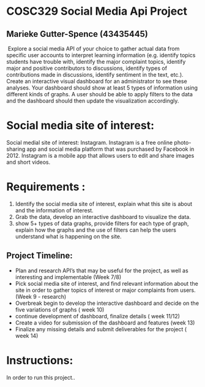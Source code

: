 # COSC329 Social Media Api Project
## Marieke Gutter-Spence (43435445)
 ​​     Explore a social media API of your choice to gather actual data from specific user accounts to interpret learning information (e.g. identify topics students have trouble with, identify the major complaint topics, identify major and positive contributors to discussions, identify types of contributions made in discussions, identify sentiment in the text, etc.). Create an interactive visual dashboard for an administrator to see these analyses. Your dashboard should show at least 5 types of information using different kinds of graphs. A user should be able to apply filters to the data and the dashboard should then update the visualization accordingly.

# Social media site of interest:
Social medial site of interest: Instagram. 
Instagram is a free online photo-sharing app and social media platform that was purchased by Facebook in 2012. Instagram is a mobile app that allows users to edit and share images and short videos.


# Requirements :
1. Identify the social media site of interest, explain what this site is about and the information of interest.
2.  Grab the data, develop an interactive dashboard to visualize the data.
3.  show 5+ types of data graphs, provide filters for each type of graph, explain how the graphs and the use of filters can help the users understand what is happening on the site.


## Project Timeline:
 - Plan and research API’s that may be useful for the project, as well as interesting and implementable (Week 7/8)
 - Pick social media site of interest, and find relevant information about the site in order to gather topics of interest or major complaints from users. (Week 9 - research)
 - Overbreak begin to develop the interactive dashboard and decide on the five variations of graphs ( week 10)
 - continue development of dashboard, finalize details ( week 11/12)
 - Create a video for submission of the dashboard and features (week 13)
 - Finalize any missing details and submit deliverables for the project ( week 14)


# Instructions:
 In order to run this project..


 

